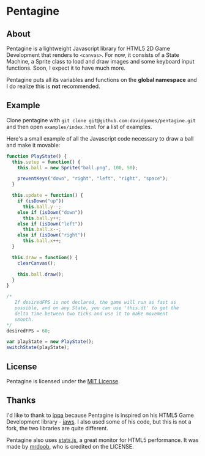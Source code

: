 Pentagine
=========

About
-----
Pentagine is a lightweight Javascript library for HTML5 2D Game Development that renders to `<canvas>`. For now, it consists of a State Machine, a Sprite class to load and draw images and some keyboard input functions. Soon, I expect it to have much more.

Pentagine puts all its variables and functions on the **global namespace** and I do realize this is **not** recommended.

Example
-------
Clone pentagine with `git clone git@github.com:davidgomes/pentagine.git` and then open `examples/index.html` for a list of examples.

Here's a small example of all the Javascript code necessary to draw a ball and make it movable:

```javascript
function PlayState() {
  this.setup = function() {
    this.ball = new Sprite("ball.png", 100, 50);

    preventKeys("down", "right", "left", "right", "space");
  }

  this.update = function() {
    if (isDown("up"))
      this.ball.y--;
    else if (isDown("down"))
      this.ball.y++;
    else if (isDown("left"))
      this.ball.x--;
    else if (isDown("right"))
      this.ball.x++;
  }

  this.draw = function() {
    clearCanvas();

    this.ball.draw();
  }
}

/*      
   If desiredFPS is not declared, the game will run as fast as
   possible, and on any State, you can use 'this.dt' to get the
   delta time between two ticks and use it to make movement
   smooth.
*/
desiredFPS = 60;

var playState = new PlayState();
switchState(playState);
```

License
-------
Pentagine is licensed under the [MIT License](https://github.com/davidgomes/pentagine/blob/master/LICENSE).

Thanks
------
I'd like to thank to [ippa](https://github.com/ippa/) because Pentagine is inspired on his HTML5 Game Development library - [jaws](https://github.com/ippa/). I also used some of his code, but this is not a fork, the two libraries are quite different.

Pentagine also uses [stats.js](https://github.com/mrdoob/stats.js), a great monitor for HTML5 performance. It was made by [mrdoob](https://github.com/mrdoob), who is credited on the LICENSE.